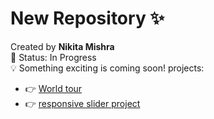 
#  New Repository ✨

 Created by **Nikita Mishra**  
📌 Status: In Progress  
💡 Something exciting is coming soon!
projects:
 - 👉 [World tour](https://world1211.netlify.app/)
 - 👉 [ responsive slider project](https://slider1212.netlify.app/)
